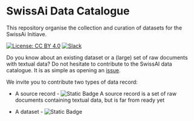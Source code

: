 # SwissAi Data Catalogue

This repository organise the collection and curation of datasets for the SwissAi Initiave. 

[![License: CC BY 4.0](https://img.shields.io/badge/License-CC_BY_4.0-lightgrey.svg)](https://creativecommons.org/licenses/by/4.0/)
[![Slack](https://img.shields.io/badge/Slack-5A255B?style=flat-square&logo=slack&logoColor=white)](https://swissai-initiative.slack.com/join/shared_invite/TOBECOMPLETED/)

Do you know about an existing dataset or a (large) set of raw documents with textual data? Do not hesitate to contribute to the SwissAI data catalogue. It is as simple as opening an [issue](https://github.com/impresso/test-catalogue/issues/new/choose).

We invite you to contribute two types of data record:
- A source record -  ![Static Badge](https://img.shields.io/badge/data_record-source_issue_template-blue)
 A source record is a set of raw documents containing textual data, but is far from ready yet

- A dataset -  ![Static Badge](https://img.shields.io/badge/data_record-dataset_issue_template-blue)

